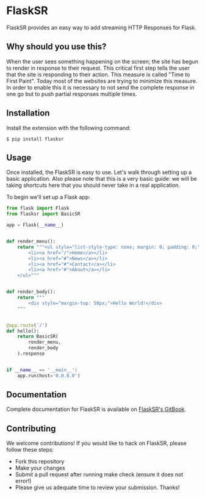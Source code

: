 # FlaskSR

FlaskSR provides an easy way to add streaming HTTP Responses for Flask.

## Why should you use this?

When the user sees something happening on the screen; the site has begun to render in response to their request. This critical first step tells the user that the site is responding to their action.
This measure is called "Time to First Paint". Today most of the websites are trying to minimize this measure. In order to enable this it is necessary to not send the complete response in one go but to push partial responses multiple times.

## Installation
Install the extension with the following command:

```
$ pip install flasksr
```

## Usage
Once installed, the FlaskSR is easy to use. Let's walk through setting up a basic application. Also please note that this is a very basic guide: we will be taking shortcuts here that you should never take in a real application.

To begin we'll set up a Flask app:

```py
from flask import Flask
from flasksr import BasicSR

app = Flask(__name__)


def render_menu():
    return """<ul style="list-style-type: none; margin: 0; padding: 0;">
        <li><a href="/">Home</a></li>
        <li><a href="#">News</a></li>
        <li><a href="#">Contact</a></li>
        <li><a href="#">About</a></li>
    </ul>"""


def render_body():
    return """
        <div style="margin-top: 50px;">Hello World!</div>
    """


@app.route('/')
def hello():
    return BasicSR(
        render_menu,
        render_body
    ).response


if __name__ == '__main__':
    app.run(host='0.0.0.0')
```

## Documentation

Complete documentation for FlaskSR is available on [FlaskSR's GitBook](https://arpitbbhayani.gitbooks.io/flasksr/).

## Contributing

We welcome contributions! If you would like to hack on FlaskSR, please follow these steps:

 - Fork this repository
 - Make your changes
 - Submit a pull request after running make check (ensure it does not error!)
 - Please give us adequate time to review your submission. Thanks!
